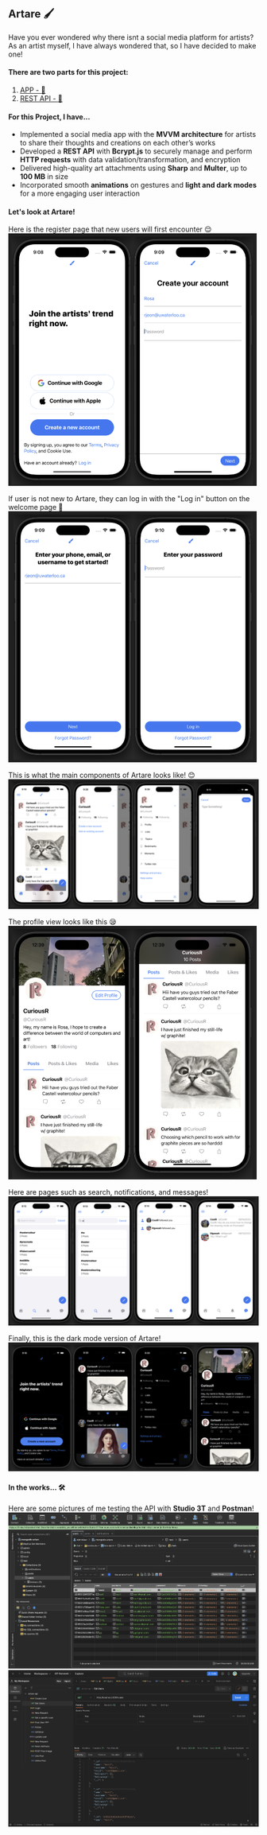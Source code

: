 ## **Artare** :paintbrush:

Have you ever wondered why there isnt a social media platform for artists?
As an artist myself, I have always wondered that, so I have decided to make one!

#### There are two parts for this project:
1. [<u>APP</u> - :link:](https://github.com/CuriousR82/Artare)
2. [<u>REST API</u> - :link:](https://github.com/CuriousR82/artare-api)


#### For this Project, I have...
- Implemented a social media app with the **MVVM architecture** for artists to share their thoughts and creations on each other’s works
- Developed a **REST API** with **Bcrypt.js** to securely manage and perform **HTTP requests** with data validation/transformation, and encryption
- Delivered high-quality art attachments using **Sharp** and **Multer**, up to **100 MB** in size
- Incorporated smooth **animations** on gestures and **light and dark modes** for a more engaging user interaction

#### Let's look at Artare!
Here is the register page that new users will first encounter :relieved:<br><img src="/readme_pics/register.png"  width="500">
<!-- ![1](/readme_pics/register.png) -->

If user is not new to Artare, they can log in with the "Log in" button on the welcome page :eyes:<br><img src="/readme_pics/login.png"  width="500">
<!-- ![2](/readme_pics/login.png) -->

This is what the main components of Artare looks like! :blush: 
![3](/readme_pics/main.png)

The profile view looks like this :sleepy: <br><img src="/readme_pics/profile.png"  width="500">
<!-- ![4](/readme_pics/profile.png) -->

Here are pages such as search, notifications, and messages! 
![5](/readme_pics/search.png)

Finally, this is the dark mode version of Artare! 
![6](/readme_pics/dark.png)

#### In the works... :hammer_and_wrench:
Here are some pictures of me testing the API with **Studio 3T** and **Postman**!
![7](/readme_pics/studio.png)
![9](/readme_pics/postman.png)
